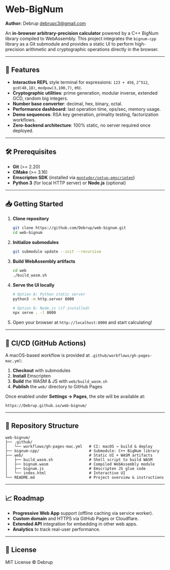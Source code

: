 # Web-BigNum

**Author:** Debrup [debrupc3@gmail.com](mailto:debrupc3@gmail.com)

An **in-browser arbitrary-precision calculator** powered by a C++ BigNum library compiled to WebAssembly. This project integrates the `bignum-cpp` library as a Git submodule and provides a static UI to perform high-precision arithmetic and cryptographic operations directly in the browser.

---

## 🚀 Features

* **Interactive REPL** style terminal for expressions: `123 + 456`, `2^512`, `gcd(48,18)`, `modpow(3,100,7)`, etc.
* **Cryptographic utilities**: prime generation, modular inverse, extended GCD, random big integers.
* **Number base converter**: decimal, hex, binary, octal.
* **Performance dashboard**: last operation time, ops/sec, memory usage.
* **Demo sequences**: RSA key generation, primality testing, factorization workflows.
* **Zero-backend architecture**: 100% static, no server required once deployed.

---

## 🛠️ Prerequisites

* **Git** (>= 2.20)
* **CMake** (>= 3.16)
* **Emscripten SDK** (installed via [`montudor/setup-emscripten`](https://github.com/montudor/setup-emscripten))
* **Python 3** (for local HTTP server) or **Node.js** (optional)

---

## 📥 Getting Started

1. **Clone repository**

   ```bash
   git clone https://github.com/Debrup/web-bignum.git
   cd web-bignum
   ```
2. **Initialize submodules**

   ```bash
   git submodule update --init --recursive
   ```
3. **Build WebAssembly artifacts**

   ```bash
   cd web
   ./build_wasm.sh
   ```
4. **Serve the UI locally**

   ```bash
   # Option A: Python static server
   python3 -m http.server 8000

   # Option B: Node.js (if installed)
   npx serve . -l 8000
   ```
5. Open your browser at `http://localhost:8000` and start calculating!

---

## 🔧 CI/CD (GitHub Actions)

A macOS-based workflow is provided at `.github/workflows/gh-pages-mac.yml`:

1. **Checkout** with submodules
2. **Install** Emscripten
3. **Build** the WASM & JS with `web/build_wasm.sh`
4. **Publish** the `web/` directory to GitHub Pages

Once enabled under **Settings → Pages**, the site will be available at:

```
https://Debrup.github.io/web-bignum/
```

---

## 📝 Repository Structure

```
web-bignum/
├── .github/
│   └── workflows/gh-pages-mac.yml   # CI: macOS → build & deploy
├── bignum-cpp/                      # Submodule: C++ BigNum library
├── web/                             # Static UI + WASM artifacts
│   ├── build_wasm.sh                # Shell script to build WASM
│   ├── bignum.wasm                  # Compiled WebAssembly module
│   ├── bignum.js                    # Emscripten JS glue code
│   └── index.html                   # Interactive UI
└── README.md                        # Project overview & instructions
```

---

## 📈 Roadmap

* **Progressive Web App** support (offline caching via service worker).
* **Custom domain** and HTTPS via GitHub Pages or Cloudflare.
* **Extended API** integration for embedding in other web apps.
* **Analytics** to track real-user performance.

---

## 📄 License

MIT License © Debrup
